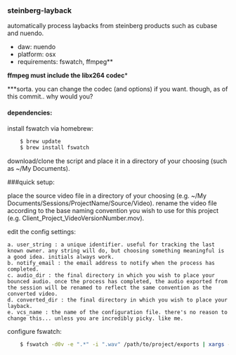 ### steinberg-layback
automatically process laybacks from steinberg products such as cubase and nuendo.

- daw: nuendo
- platform: osx
- requirements: fswatch, ffmpeg**

**ffmpeg must include the libx264 codec***

***sorta. you can change the codec (and options) if you want. though, as of this commit.. why would you? 

#### dependencies:

install fswatch via homebrew:
```sh
    $ brew update
    $ brew install fswatch
```

download/clone the script and place it in a directory of your choosing (such as ~/My Documents).

###quick setup:

  place the source video file in a directory of your choosing (e.g. ~/My Documents/Sessions/ProjectName/Source/Video). rename the video file according to the base naming convention you wish to use for this project (e.g. Client_Project_VideoVersionNumber.mov).

  edit the config settings:

    a. user_string : a unique identifier. useful for tracking the last known owner. any string will do, but choosing something meaningful is a good idea. initials always work. 
    b. notify_email : the email address to notify when the process has completed. 
    c. audio_dir : the final directory in which you wish to place your bounced audio. once the process has completed, the audio exported from the session will be renamed to reflect the same convention as the converted video.  
    d. converted_dir : the final directory in which you wish to place your layback. 
    e. vcs_name : the name of the configuration file. there's no reason to change this... unless you are incredibly picky. like me. 

  configure fswatch:
```sh
    $ fswatch -d0v -e ".*" -i ".wav" /path/to/project/exports | xargs -0 -n1 /path/to/script/nuendo-convert.sh
```
